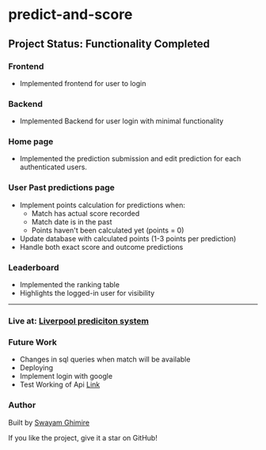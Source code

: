 # predict-and-score

## Project Status: Functionality Completed

### Frontend
- Implemented frontend for user to login

### Backend
- Implemented Backend for user login with minimal functionality

### Home page
- Implemented the prediction submission and edit prediction for each authenticated users.

### User Past predictions page
- Implement points calculation for predictions when:
  * Match has actual score recorded
  * Match date is in the past
  * Points haven't been calculated yet (points = 0)
- Update database with calculated points (1-3 points per prediction)
- Handle both exact score and outcome predictions

### Leaderboard
- Implemented the ranking table
- Highlights the logged-in user for visibility

---

### Live at: <a href="https://swayamghimire.great-site.net/">Liverpool prediciton system</a>

### Future Work
* Changes in sql queries when match will be available
* Deploying
* Implement login with google
* Test Working of Api <a href="https://api.football-data.org">Link</a>


### Author

Built by [Swayam Ghimire](https://github.com/Swayam-Ghimire)

If you like the project, give it a star on GitHub!
